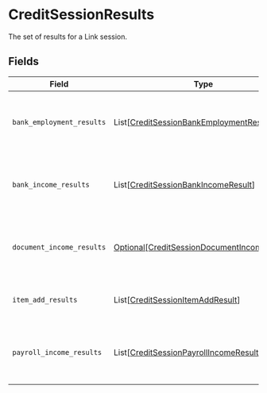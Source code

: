 # CreditSessionResults

The set of results for a Link session.


## Fields

| Field                                                                                                   | Type                                                                                                    | Required                                                                                                | Description                                                                                             |
| ------------------------------------------------------------------------------------------------------- | ------------------------------------------------------------------------------------------------------- | ------------------------------------------------------------------------------------------------------- | ------------------------------------------------------------------------------------------------------- |
| `bank_employment_results`                                                                               | List[[CreditSessionBankEmploymentResult](../../models/shared/creditsessionbankemploymentresult.md)]     | :heavy_minus_sign:                                                                                      | The set of bank employment verifications for the Link session.                                          |
| `bank_income_results`                                                                                   | List[[CreditSessionBankIncomeResult](../../models/shared/creditsessionbankincomeresult.md)]             | :heavy_minus_sign:                                                                                      | The set of bank income verifications for the Link session.                                              |
| `document_income_results`                                                                               | [Optional[CreditSessionDocumentIncomeResult]](../../models/shared/creditsessiondocumentincomeresult.md) | :heavy_minus_sign:                                                                                      | The details of a document income verification in Link                                                   |
| `item_add_results`                                                                                      | List[[CreditSessionItemAddResult](../../models/shared/creditsessionitemaddresult.md)]                   | :heavy_minus_sign:                                                                                      | The set of Item adds for the Link session.                                                              |
| `payroll_income_results`                                                                                | List[[CreditSessionPayrollIncomeResult](../../models/shared/creditsessionpayrollincomeresult.md)]       | :heavy_minus_sign:                                                                                      | The set of payroll income verifications for the Link session.                                           |